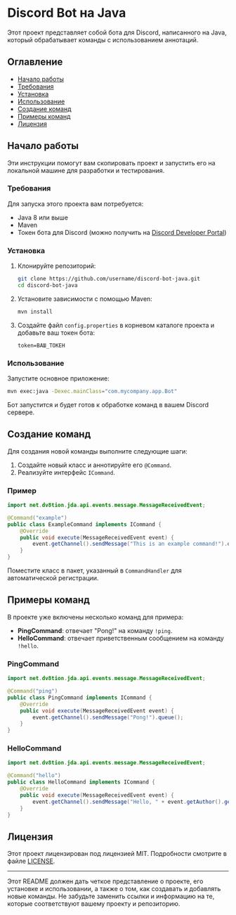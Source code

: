# Discord Bot на Java

Этот проект представляет собой бота для Discord, написанного на Java, который обрабатывает команды с использованием аннотаций. 

## Оглавление

- [Начало работы](#начало-работы)
- [Требования](#требования)
- [Установка](#установка)
- [Использование](#использование)
- [Создание команд](#создание-команд)
- [Примеры команд](#примеры-команд)
- [Лицензия](#лицензия)

## Начало работы

Эти инструкции помогут вам скопировать проект и запустить его на локальной машине для разработки и тестирования.

### Требования

Для запуска этого проекта вам потребуется:

- Java 8 или выше
- Maven
- Токен бота для Discord (можно получить на [Discord Developer Portal](https://discord.com/developers/applications))

### Установка

1. Клонируйте репозиторий:

    ```bash
    git clone https://github.com/username/discord-bot-java.git
    cd discord-bot-java
    ```

2. Установите зависимости с помощью Maven:

    ```bash
    mvn install
    ```

3. Создайте файл `config.properties` в корневом каталоге проекта и добавьте ваш токен бота:

    ```
    token=ВАШ_ТОКЕН
    ```

### Использование

Запустите основное приложение:

```bash
mvn exec:java -Dexec.mainClass="com.mycompany.app.Bot"
```

Бот запустится и будет готов к обработке команд в вашем Discord сервере.

## Создание команд

Для создания новой команды выполните следующие шаги:

1. Создайте новый класс и аннотируйте его `@Command`.
2. Реализуйте интерфейс `ICommand`.

### Пример

```java
import net.dv8tion.jda.api.events.message.MessageReceivedEvent;

@Command("example")
public class ExampleCommand implements ICommand {
    @Override
    public void execute(MessageReceivedEvent event) {
        event.getChannel().sendMessage("This is an example command!").queue();
    }
}
```

Поместите класс в пакет, указанный в `CommandHandler` для автоматической регистрации.

## Примеры команд

В проекте уже включены несколько команд для примера:

- **PingCommand**: отвечает "Pong!" на команду `!ping`.
- **HelloCommand**: отвечает приветственным сообщением на команду `!hello`.

### PingCommand

```java
import net.dv8tion.jda.api.events.message.MessageReceivedEvent;

@Command("ping")
public class PingCommand implements ICommand {
    @Override
    public void execute(MessageReceivedEvent event) {
        event.getChannel().sendMessage("Pong!").queue();
    }
}
```

### HelloCommand

```java
import net.dv8tion.jda.api.events.message.MessageReceivedEvent;

@Command("hello")
public class HelloCommand implements ICommand {
    @Override
    public void execute(MessageReceivedEvent event) {
        event.getChannel().sendMessage("Hello, " + event.getAuthor().getName() + "!").queue();
    }
}
```

## Лицензия

Этот проект лицензирован под лицензией MIT. Подробности смотрите в файле [LICENSE](LICENSE).

---

Этот README должен дать четкое представление о проекте, его установке и использовании, а также о том, как создавать и добавлять новые команды. Не забудьте заменить ссылки и информацию на те, которые соответствуют вашему проекту и репозиторию.
